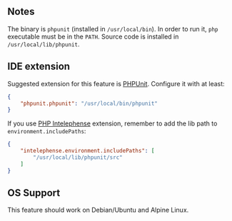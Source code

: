 ## Notes

The binary is `phpunit` (installed in `/usr/local/bin`). In order to run it, `php` executable must be in the `PATH`. Source code is installed in `/usr/local/lib/phpunit`.

## IDE extension

Suggested extension for this feature is [PHPUnit](https://marketplace.visualstudio.com/items?itemName=emallin.phpunit). Configure it with at least:

```json
{
    "phpunit.phpunit": "/usr/local/bin/phpunit"
}
```

If you use [PHP Intelephense](https://marketplace.visualstudio.com/items?itemName=bmewburn.vscode-intelephense-client) extension, remember to add the lib path to `environment.includePaths`:

```json
{
    "intelephense.environment.includePaths": [
        "/usr/local/lib/phpunit/src"
    ]
}
```

## OS Support

This feature should work on Debian/Ubuntu and Alpine Linux.
